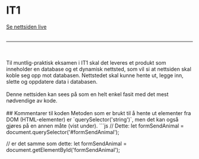 # IT1
[Se nettsiden live](https://emlie.github.io/it1/)
<br><br>
<hr>
<br><br>
Til muntlig-praktisk eksamen i IT1 skal det leveres et produkt som inneholder en database og et dynamisk nettsted, som vil si at nettsiden skal koble seg opp mot databasen. Nettstedet skal kunne hente ut, legge inn, slette og oppdatere data i databasen.
<br><br>
Denne nettsiden kan sees på som en helt enkel fasit med det mest nødvendige av kode.
<br><br>
## Kommentarer til koden
Metoden som er brukt til å hente ut elementer fra DOM (HTML-elementer) er `querySelector('string')`, men det kan også gjøres på en annen måte (vist under).
```js
// Dette:
let formSendAnimal = document.querySelector('#formSendAnimal');

// er det samme som dette:
let formSendAnimal = document.getElementById('formSendAnimal');
```
